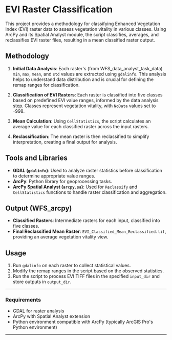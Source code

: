 # EVI Raster Classification

This project provides a methodology for classifying Enhanced Vegetation Index (EVI) raster data to assess vegetation vitality in various classes. Using ArcPy and its Spatial Analyst module, the script classifies, averages, and reclassifies EVI raster files, resulting in a mean classified raster output.

## Methodology

1. **Initial Data Analysis**: Each raster's (from WFS_data_analyst_task_data) `min`, `max`, `mean`, and `std` values are extracted using `gdalinfo`. This analysis helps to understand data distribution and is crucial for defining the remap ranges for classification.
   
2. **Classification of EVI Rasters**: Each raster is classified into five classes based on predefined EVI value ranges, informed by the data analysis step. Classes represent vegetation vitality, with `NoData` values set to -998.

3. **Mean Calculation**: Using `CellStatistics`, the script calculates an average value for each classified raster across the input rasters.

4. **Reclassification**: The mean raster is then reclassified to simplify interpretation, creating a final output for analysis.

## Tools and Libraries

- **GDAL (`gdalinfo`)**: Used to analyze raster statistics before classification to determine appropriate value ranges.
- **ArcPy**: Python library for geoprocessing tasks.
- **ArcPy Spatial Analyst (`arcpy.sa`)**: Used for `Reclassify` and `CellStatistics` functions to handle raster classification and aggregation.

## Output (WFS_arcpy)

- **Classified Rasters**: Intermediate rasters for each input, classified into five classes.
- **Final Reclassified Mean Raster**: `EVI_Classified_Mean_Reclassified.tif`, providing an average vegetation vitality view.

## Usage

1. Run `gdalinfo` on each raster to collect statistical values.
2. Modify the remap ranges in the script based on the observed statistics.
3. Run the script to process EVI TIFF files in the specified `input_dir` and store outputs in `output_dir`.

---

### Requirements
- GDAL for raster analysis
- ArcPy with Spatial Analyst extension
- Python environment compatible with ArcPy (typically ArcGIS Pro's Python environment)

---
